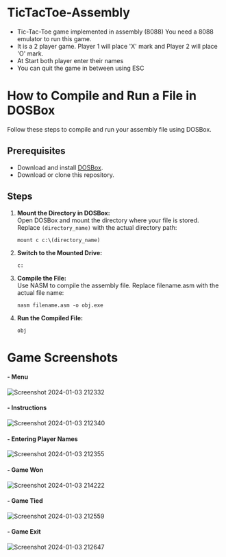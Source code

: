 # TicTacToe-Assembly
- Tic-Tac-Toe game implemented in assembly (8088)  You need a 8088 emulator to run this game.
- It is a 2 player game. Player 1 will place 'X' mark and Player 2 will place 'O' mark.
- At Start both player enter their names
- You can quit the game in between using ESC

# How to Compile and Run a File in DOSBox
Follow these steps to compile and run your assembly file using DOSBox.
## Prerequisites
- Download and install [DOSBox](https://www.dosbox.com/download.php?main=1).
- Download or clone this repository.
## Steps
1. **Mount the Directory in DOSBox:**<br>
   Open DOSBox and mount the directory where your file is stored. Replace `(directory_name)` with the actual directory path:
   ```
   mount c c:\(directory_name)
2. **Switch to the Mounted Drive:**
   ```
   c:
3. **Compile the File:**<br>
   Use NASM to compile the assembly file. Replace filename.asm with the actual file name:
   ```
   nasm filename.asm -o obj.exe
5. **Run the Compiled File:**
    ```
    obj
# Game Screenshots
#### - Menu <br>
![Screenshot 2024-01-03 212332](https://github.com/mtaha-23/TicTacToe-Assembly/assets/132524394/8ad2e4ca-ec08-40af-bd45-40b391482a37)

#### - Instructions <br>
![Screenshot 2024-01-03 212340](https://github.com/mtaha-23/TicTacToe-Assembly/assets/132524394/83b8d3b7-028f-437d-92db-99ab8da33cc5)

#### - Entering Player Names<br>
![Screenshot 2024-01-03 212355](https://github.com/mtaha-23/TicTacToe-Assembly/assets/132524394/c6635615-265c-4590-bc2e-3d97c7e36747)

#### - Game Won <br>
![Screenshot 2024-01-03 214222](https://github.com/mtaha-23/TicTacToe-Assembly/assets/132524394/5bc03913-6b4b-4cb4-b0e0-51b1cdc6e75d)

#### - Game Tied <br>
![Screenshot 2024-01-03 212559](https://github.com/mtaha-23/TicTacToe-Assembly/assets/132524394/7b03ac45-2b5f-488b-890c-476dc679cd08)

#### - Game Exit <br>
![Screenshot 2024-01-03 212647](https://github.com/mtaha-23/TicTacToe-Assembly/assets/132524394/f2f719b3-4a98-464e-a390-dc86e0f767be)
